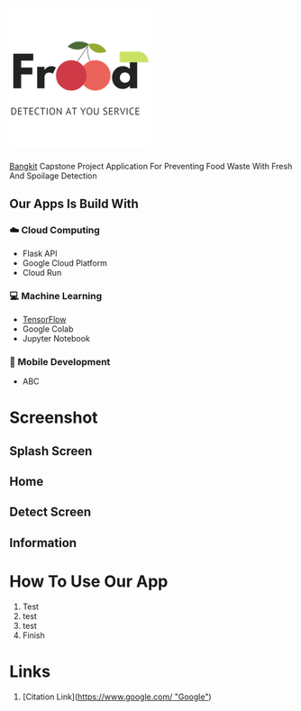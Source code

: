 ![alt text](https://github.com/capstone-frood/Frood/blob/d960b8776a9a0a493461cc525b7e44ff5dfac278/LOGO/1%20TRANS%20Resized.png "Frood Logo")
---
[Bangkit](https://grow.google/intl/id_id/bangkit/ "Bangkit Website") Capstone Project Application For Preventing Food Waste With Fresh And Spoilage Detection 

## Our Apps Is Build With
### :cloud: Cloud Computing
* Flask API
* Google Cloud Platform
* Cloud Run
### :computer: Machine Learning
* [TensorFlow](https://www.tensorflow.org/)
* Google Colab
* Jupyter Notebook
### :iphone: Mobile Development
* ABC

# Screenshot
## Splash Screen

## Home

## Detect Screen

## Information

# How To Use Our App
  1. Test
  2. test
  3. test
  4. Finish

# Links
1. [Citation Link]([https://www.google.com/ "Google"](https://docs.google.com/document/d/1oPKMXgMTYEcragU3w5Lvcha9GeOVButKNY7Fzq2Frcc/edit?usp=sharing))
